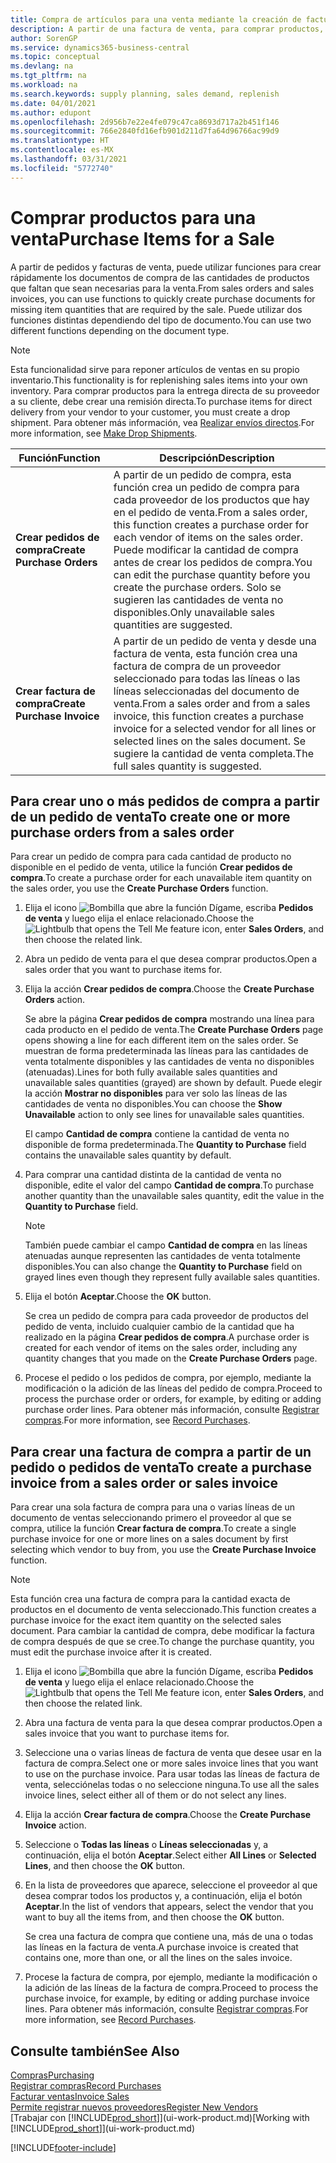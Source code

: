```yaml
---
title: Compra de artículos para una venta mediante la creación de facturas de compra | Documentos de Microsoft
description: A partir de una factura de venta, para comprar productos, puede crear una factura de compra de un proveedor.
author: SorenGP
ms.service: dynamics365-business-central
ms.topic: conceptual
ms.devlang: na
ms.tgt_pltfrm: na
ms.workload: na
ms.search.keywords: supply planning, sales demand, replenish
ms.date: 04/01/2021
ms.author: edupont
ms.openlocfilehash: 2d956b7e22e4fe079c47ca8693d717a2b451f146
ms.sourcegitcommit: 766e2840fd16efb901d211d7fa64d96766ac99d9
ms.translationtype: HT
ms.contentlocale: es-MX
ms.lasthandoff: 03/31/2021
ms.locfileid: "5772740"
---
```

# <a name="purchase-items-for-a-sale"></a><span data-ttu-id="0465f-103">Comprar productos para una venta</span><span class="sxs-lookup"><span data-stu-id="0465f-103">Purchase Items for a Sale</span></span>
<span data-ttu-id="0465f-104">A partir de pedidos y facturas de venta, puede utilizar funciones para crear rápidamente los documentos de compra de las cantidades de productos que faltan que sean necesarias para la venta.</span><span class="sxs-lookup"><span data-stu-id="0465f-104">From sales orders and sales invoices, you can use functions to quickly create purchase documents for missing item quantities that are required by the sale.</span></span> <span data-ttu-id="0465f-105">Puede utilizar dos funciones distintas dependiendo del tipo de documento.</span><span class="sxs-lookup"><span data-stu-id="0465f-105">You can use two different functions depending on the document type.</span></span>

> [!Note]
> <span data-ttu-id="0465f-106">Esta funcionalidad sirve para reponer artículos de ventas en su propio inventario.</span><span class="sxs-lookup"><span data-stu-id="0465f-106">This functionality is for replenishing sales items into your own inventory.</span></span> <span data-ttu-id="0465f-107">Para comprar productos para la entrega directa de su proveedor a su cliente, debe crear una remisión directa.</span><span class="sxs-lookup"><span data-stu-id="0465f-107">To purchase items for direct delivery from your vendor to your customer, you must create a drop shipment.</span></span> <span data-ttu-id="0465f-108">Para obtener más información, vea [Realizar envíos directos](sales-how-drop-shipment.md).</span><span class="sxs-lookup"><span data-stu-id="0465f-108">For more information, see [Make Drop Shipments](sales-how-drop-shipment.md).</span></span>   

|<span data-ttu-id="0465f-109">Función</span><span class="sxs-lookup"><span data-stu-id="0465f-109">Function</span></span>|<span data-ttu-id="0465f-110">Descripción</span><span class="sxs-lookup"><span data-stu-id="0465f-110">Description</span></span>|
|--------|-----------|
|<span data-ttu-id="0465f-111">**Crear pedidos de compra**</span><span class="sxs-lookup"><span data-stu-id="0465f-111">**Create Purchase Orders**</span></span>|<span data-ttu-id="0465f-112">A partir de un pedido de compra, esta función crea un pedido de compra para cada proveedor de los productos que hay en el pedido de venta.</span><span class="sxs-lookup"><span data-stu-id="0465f-112">From a sales order, this function creates a purchase order for each vendor of items on the sales order.</span></span> <span data-ttu-id="0465f-113">Puede modificar la cantidad de compra antes de crear los pedidos de compra.</span><span class="sxs-lookup"><span data-stu-id="0465f-113">You can edit the purchase quantity before you create the purchase orders.</span></span> <span data-ttu-id="0465f-114">Solo se sugieren las cantidades de venta no disponibles.</span><span class="sxs-lookup"><span data-stu-id="0465f-114">Only unavailable sales quantities are suggested.</span></span>
|<span data-ttu-id="0465f-115">**Crear factura de compra**</span><span class="sxs-lookup"><span data-stu-id="0465f-115">**Create Purchase Invoice**</span></span>|<span data-ttu-id="0465f-116">A partir de un pedido de venta y desde una factura de venta, esta función crea una factura de compra de un proveedor seleccionado para todas las líneas o las líneas seleccionadas del documento de venta.</span><span class="sxs-lookup"><span data-stu-id="0465f-116">From a sales order and from a sales invoice, this function creates a purchase invoice for a selected vendor for all lines or selected lines on the sales document.</span></span> <span data-ttu-id="0465f-117">Se sugiere la cantidad de venta completa.</span><span class="sxs-lookup"><span data-stu-id="0465f-117">The full sales quantity is suggested.</span></span>|

## <a name="to-create-one-or-more-purchase-orders-from-a-sales-order"></a><span data-ttu-id="0465f-118">Para crear uno o más pedidos de compra a partir de un pedido de venta</span><span class="sxs-lookup"><span data-stu-id="0465f-118">To create one or more purchase orders from a sales order</span></span>
<span data-ttu-id="0465f-119">Para crear un pedido de compra para cada cantidad de producto no disponible en el pedido de venta, utilice la función **Crear pedidos de compra**.</span><span class="sxs-lookup"><span data-stu-id="0465f-119">To create a purchase order for each unavailable item quantity on the sales order, you use the **Create Purchase Orders** function.</span></span>

1. <span data-ttu-id="0465f-120">Elija el icono ![Bombilla que abre la función Dígame](media/ui-search/search_small.png "Dígame qué desea hacer"), escriba **Pedidos de venta** y luego elija el enlace relacionado.</span><span class="sxs-lookup"><span data-stu-id="0465f-120">Choose the ![Lightbulb that opens the Tell Me feature](media/ui-search/search_small.png "Tell me what you want to do") icon, enter **Sales Orders**, and then choose the related link.</span></span>
2. <span data-ttu-id="0465f-121">Abra un pedido de venta para el que desea comprar productos.</span><span class="sxs-lookup"><span data-stu-id="0465f-121">Open a sales order that you want to purchase items for.</span></span>
3. <span data-ttu-id="0465f-122">Elija la acción **Crear pedidos de compra**.</span><span class="sxs-lookup"><span data-stu-id="0465f-122">Choose the **Create Purchase Orders** action.</span></span>

    <span data-ttu-id="0465f-123">Se abre la página **Crear pedidos de compra** mostrando una línea para cada producto en el pedido de venta.</span><span class="sxs-lookup"><span data-stu-id="0465f-123">The **Create Purchase Orders** page opens showing a line for each different item on the sales order.</span></span> <span data-ttu-id="0465f-124">Se muestran de forma predeterminada las líneas para las cantidades de venta totalmente disponibles y las cantidades de venta no disponibles (atenuadas).</span><span class="sxs-lookup"><span data-stu-id="0465f-124">Lines for both fully available sales quantities and unavailable sales quantities (grayed) are shown by default.</span></span> <span data-ttu-id="0465f-125">Puede elegir la acción **Mostrar no disponibles** para ver solo las líneas de las cantidades de venta no disponibles.</span><span class="sxs-lookup"><span data-stu-id="0465f-125">You can choose the **Show Unavailable** action to only see lines for unavailable sales quantities.</span></span>

    <span data-ttu-id="0465f-126">El campo **Cantidad de compra** contiene la cantidad de venta no disponible de forma predeterminada.</span><span class="sxs-lookup"><span data-stu-id="0465f-126">The **Quantity to Purchase** field contains the unavailable sales quantity by default.</span></span>
4. <span data-ttu-id="0465f-127">Para comprar una cantidad distinta de la cantidad de venta no disponible, edite el valor del campo **Cantidad de compra**.</span><span class="sxs-lookup"><span data-stu-id="0465f-127">To purchase another quantity than the unavailable sales quantity, edit the value in the **Quantity to Purchase** field.</span></span>

    > [!NOTE]  
    >   <span data-ttu-id="0465f-128">También puede cambiar el campo **Cantidad de compra** en las líneas atenuadas aunque representen las cantidades de venta totalmente disponibles.</span><span class="sxs-lookup"><span data-stu-id="0465f-128">You can also change the **Quantity to Purchase** field on grayed lines even though they represent fully available sales quantities.</span></span>
5. <span data-ttu-id="0465f-129">Elija el botón **Aceptar**.</span><span class="sxs-lookup"><span data-stu-id="0465f-129">Choose the **OK** button.</span></span>

    <span data-ttu-id="0465f-130">Se crea un pedido de compra para cada proveedor de productos del pedido de venta, incluido cualquier cambio de la cantidad que ha realizado en la página **Crear pedidos de compra**.</span><span class="sxs-lookup"><span data-stu-id="0465f-130">A purchase order is created for each vendor of items on the sales order, including any quantity changes that you made on the **Create Purchase Orders** page.</span></span>
7. <span data-ttu-id="0465f-131">Procese el pedido o los pedidos de compra, por ejemplo, mediante la modificación o la adición de las líneas del pedido de compra.</span><span class="sxs-lookup"><span data-stu-id="0465f-131">Proceed to process the purchase order or orders, for example, by editing or adding purchase order lines.</span></span> <span data-ttu-id="0465f-132">Para obtener más información, consulte [Registrar compras](purchasing-how-record-purchases.md).</span><span class="sxs-lookup"><span data-stu-id="0465f-132">For more information, see [Record Purchases](purchasing-how-record-purchases.md).</span></span>


## <a name="to-create-a-purchase-invoice-from-a-sales-order-or-sales-invoice"></a><span data-ttu-id="0465f-133">Para crear una factura de compra a partir de un pedido o pedidos de venta</span><span class="sxs-lookup"><span data-stu-id="0465f-133">To create a purchase invoice from a sales order or sales invoice</span></span>
<span data-ttu-id="0465f-134">Para crear una sola factura de compra para una o varias líneas de un documento de ventas seleccionando primero el proveedor al que se compra, utilice la función **Crear factura de compra**.</span><span class="sxs-lookup"><span data-stu-id="0465f-134">To create a single purchase invoice for one or more lines on a sales document by first selecting which vendor to buy from, you use the **Create Purchase Invoice** function.</span></span>

> [!NOTE]  
>   <span data-ttu-id="0465f-135">Esta función crea una factura de compra para la cantidad exacta de productos en el documento de venta seleccionado.</span><span class="sxs-lookup"><span data-stu-id="0465f-135">This function creates a purchase invoice for the exact item quantity on the selected sales document.</span></span> <span data-ttu-id="0465f-136">Para cambiar la cantidad de compra, debe modificar la factura de compra después de que se cree.</span><span class="sxs-lookup"><span data-stu-id="0465f-136">To change the purchase quantity, you must edit the purchase invoice after it is created.</span></span>  

1. <span data-ttu-id="0465f-137">Elija el icono ![Bombilla que abre la función Dígame](media/ui-search/search_small.png "Dígame qué desea hacer"), escriba **Pedidos de venta** y luego elija el enlace relacionado.</span><span class="sxs-lookup"><span data-stu-id="0465f-137">Choose the ![Lightbulb that opens the Tell Me feature](media/ui-search/search_small.png "Tell me what you want to do") icon, enter **Sales Orders**, and then choose the related link.</span></span>
2. <span data-ttu-id="0465f-138">Abra una factura de venta para la que desea comprar productos.</span><span class="sxs-lookup"><span data-stu-id="0465f-138">Open a sales invoice that you want to purchase items for.</span></span>
3. <span data-ttu-id="0465f-139">Seleccione una o varias líneas de factura de venta que desee usar en la factura de compra.</span><span class="sxs-lookup"><span data-stu-id="0465f-139">Select one or more sales invoice lines that you want to use on the purchase invoice.</span></span> <span data-ttu-id="0465f-140">Para usar todas las líneas de factura de venta, selecciónelas todas o no seleccione ninguna.</span><span class="sxs-lookup"><span data-stu-id="0465f-140">To use all the sales invoice lines, select either all of them or do not select any lines.</span></span>
4. <span data-ttu-id="0465f-141">Elija la acción **Crear factura de compra**.</span><span class="sxs-lookup"><span data-stu-id="0465f-141">Choose the **Create Purchase Invoice** action.</span></span>
5. <span data-ttu-id="0465f-142">Seleccione o **Todas las líneas** o **Líneas seleccionadas** y, a continuación, elija el botón **Aceptar**.</span><span class="sxs-lookup"><span data-stu-id="0465f-142">Select either **All Lines** or **Selected Lines**, and then choose the **OK** button.</span></span>  
6. <span data-ttu-id="0465f-143">En la lista de proveedores que aparece, seleccione el proveedor al que desea comprar todos los productos y, a continuación, elija el botón **Aceptar**.</span><span class="sxs-lookup"><span data-stu-id="0465f-143">In the list of vendors that appears, select the vendor that you want to buy all the items from, and then choose the **OK** button.</span></span>

    <span data-ttu-id="0465f-144">Se crea una factura de compra que contiene una, más de una o todas las líneas en la factura de venta.</span><span class="sxs-lookup"><span data-stu-id="0465f-144">A purchase invoice is created that contains one, more than one, or all the lines on the sales invoice.</span></span>
7. <span data-ttu-id="0465f-145">Procese la factura de compra, por ejemplo, mediante la modificación o la adición de las líneas de la factura de compra.</span><span class="sxs-lookup"><span data-stu-id="0465f-145">Proceed to process the purchase invoice, for example, by editing or adding purchase invoice lines.</span></span> <span data-ttu-id="0465f-146">Para obtener más información, consulte [Registrar compras](purchasing-how-record-purchases.md).</span><span class="sxs-lookup"><span data-stu-id="0465f-146">For more information, see [Record Purchases](purchasing-how-record-purchases.md).</span></span>

## <a name="see-also"></a><span data-ttu-id="0465f-147">Consulte también</span><span class="sxs-lookup"><span data-stu-id="0465f-147">See Also</span></span>
[<span data-ttu-id="0465f-148">Compras</span><span class="sxs-lookup"><span data-stu-id="0465f-148">Purchasing</span></span>](purchasing-manage-purchasing.md)  
[<span data-ttu-id="0465f-149">Registrar compras</span><span class="sxs-lookup"><span data-stu-id="0465f-149">Record Purchases</span></span>](purchasing-how-record-purchases.md)  
[<span data-ttu-id="0465f-150">Facturar ventas</span><span class="sxs-lookup"><span data-stu-id="0465f-150">Invoice Sales</span></span>](sales-how-invoice-sales.md)  
[<span data-ttu-id="0465f-151">Permite registrar nuevos proveedores</span><span class="sxs-lookup"><span data-stu-id="0465f-151">Register New Vendors</span></span>](purchasing-how-register-new-vendors.md)  
<span data-ttu-id="0465f-152">[Trabajar con [!INCLUDE[prod_short](includes/prod_short.md)]](ui-work-product.md)</span><span class="sxs-lookup"><span data-stu-id="0465f-152">[Working with [!INCLUDE[prod_short](includes/prod_short.md)]](ui-work-product.md)</span></span>


[!INCLUDE[footer-include](includes/footer-banner.md)]